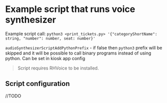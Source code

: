 # Example script that runs voice synthesizer

Example script call: ```python3 <print_tickets.py> '{"categoryShortName": string, "number": number, seat: number}'```

```audioSynthesizerScriptAddPythonPrefix``` - if false then ```python3``` prefix will be skipped and it will be possible to call binary programs instead of using python. Can be set in kiosk app config

> Script requires RHVoice to be installed.

## Script configuration

//TODO
